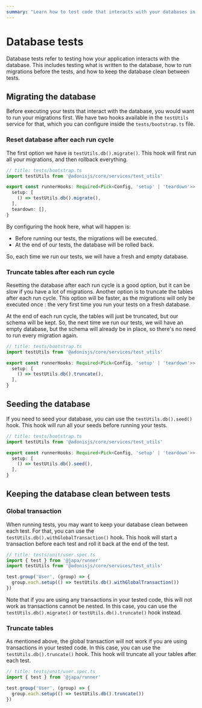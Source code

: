 ```yaml
---
summary: "Learn how to test code that interacts with your databases in AdonisJS: simple steps for setting up, resetting, and keeping databases clean during tests."
---
```


# Database tests

Database tests refer to testing how your application interacts with the database. This includes testing what is written to the database, how to run migrations before the tests, and how to keep the database clean between tests.

## Migrating the database

Before executing your tests that interact with the database, you would want to run your migrations first. We have two hooks available in the `testUtils` service for that, which you can configure inside the `tests/bootstrap.ts` file.

### Reset database after each run cycle

The first option we have is `testUtils.db().migrate()`. This hook will first run all your migrations, and then rollback everything.

```ts
// title: tests/bootstrap.ts
import testUtils from '@adonisjs/core/services/test_utils'

export const runnerHooks: Required<Pick<Config, 'setup' | 'teardown'>> = {
  setup: [
    () => testUtils.db().migrate(),
  ],
  teardown: [],
}
```

By configuring the hook here, what will happen is:

- Before running our tests, the migrations will be executed.
- At the end of our tests, the database will be rolled back.

So, each time we run our tests, we will have a fresh and empty database.

### Truncate tables after each run cycle

Resetting the database after each run cycle is a good option, but it can be slow if you have a lot of migrations. Another option is to truncate the tables after each run cycle. This option will be faster, as the migrations will only be executed once : the very first time you run your tests on a fresh database.


At the end of each run cycle, the tables will just be truncated, but our schema will be kept. So, the next time we run our tests, we will have an empty database, but the schema will already be in place, so there's no need to run every migration again.

```ts
// title: tests/bootstrap.ts
import testUtils from '@adonisjs/core/services/test_utils'

export const runnerHooks: Required<Pick<Config, 'setup' | 'teardown'>> = {
  setup: [
    () => testUtils.db().truncate(),
  ],
}
```

## Seeding the database

If you need to seed your database, you can use the `testUtils.db().seed()` hook. This hook will run all your seeds before running your tests.

```ts
// title: tests/bootstrap.ts
import testUtils from '@adonisjs/core/services/test_utils'

export const runnerHooks: Required<Pick<Config, 'setup' | 'teardown'>> = {
  setup: [
    () => testUtils.db().seed(),
  ],
}
```

## Keeping the database clean between tests

### Global transaction

When running tests, you may want to keep your database clean between each test. For that, you can use the `testUtils.db().withGlobalTransaction()` hook. This hook will start a transaction before each test and roll it back at the end of the test.

```ts
// title: tests/unit/user.spec.ts
import { test } from '@japa/runner'
import testUtils from '@adonisjs/core/services/test_utils'

test.group('User', (group) => {
  group.each.setup(() => testUtils.db().withGlobalTransaction())
})
```

Note that if you are using any transactions in your tested code, this will not work as transactions cannot be nested. In this case, you can use the `testUtils.db().migrate()` or `testUtils.db().truncate()` hook instead.

### Truncate tables

As mentioned above, the global transaction will not work if you are using transactions in your tested code. In this case, you can use the `testUtils.db().truncate()` hook. This hook will truncate all your tables after each test.

```ts
// title: tests/unit/user.spec.ts
import { test } from '@japa/runner'

test.group('User', (group) => {
  group.each.setup(() => testUtils.db().truncate())
})
```

